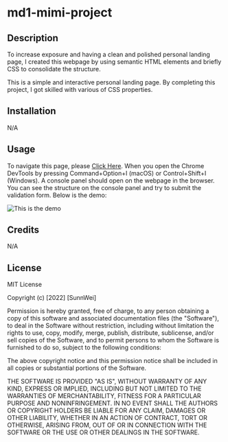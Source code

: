 # md1-mimi-project

## Description

To increase exposure and having a clean and polished personal landing page, I created this webpage by using semantic HTML elements and briefly CSS to consolidate the structure.

This is a simple and interactive personal landing page. By completing this project, I got skilled with various of CSS properties.

## Installation

N/A

## Usage

To navigate this page, please [Click Here](https://diff30140556.github.io/md1-mimi-project/).
When you open the Chrome DevTools by pressing Command+Option+I (macOS) or Control+Shift+I (Windows). A console panel should open on the webpage in the browser. You can see the structure on the console panel and try to submit the validation form. Below is the demo:

    
![This is the demo](https://i.imgur.com/U0yh4Mz.png)
    

## Credits

N/A

## License

MIT License

Copyright (c) [2022] [SunnWei]

Permission is hereby granted, free of charge, to any person obtaining a copy
of this software and associated documentation files (the "Software"), to deal
in the Software without restriction, including without limitation the rights
to use, copy, modify, merge, publish, distribute, sublicense, and/or sell
copies of the Software, and to permit persons to whom the Software is
furnished to do so, subject to the following conditions:

The above copyright notice and this permission notice shall be included in all
copies or substantial portions of the Software.

THE SOFTWARE IS PROVIDED "AS IS", WITHOUT WARRANTY OF ANY KIND, EXPRESS OR
IMPLIED, INCLUDING BUT NOT LIMITED TO THE WARRANTIES OF MERCHANTABILITY,
FITNESS FOR A PARTICULAR PURPOSE AND NONINFRINGEMENT. IN NO EVENT SHALL THE
AUTHORS OR COPYRIGHT HOLDERS BE LIABLE FOR ANY CLAIM, DAMAGES OR OTHER
LIABILITY, WHETHER IN AN ACTION OF CONTRACT, TORT OR OTHERWISE, ARISING FROM,
OUT OF OR IN CONNECTION WITH THE SOFTWARE OR THE USE OR OTHER DEALINGS IN THE
SOFTWARE.
